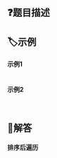 # 

## ❓题目描述

## 🏷️示例
<!-- tabs:start -->
#### **示例1**
```

```
#### **示例2**
```

```
<!-- tabs:end -->
```

```
## 👀解答

<!-- tabs:start -->

#### **排序后遍历**
```java

```
<!-- tabs:end -->
